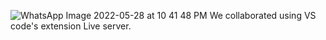
![WhatsApp Image 2022-05-28 at 10 41 48 PM](https://user-images.githubusercontent.com/60592684/170835874-b6fa1459-2461-4678-8008-e835cd282f5c.jpeg)
We collaborated using VS code's extension Live server.
